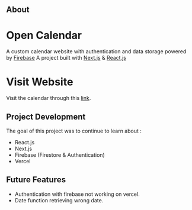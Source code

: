 ## About

# Open Calendar

A custom calendar website with authentication and data storage powered by [Firebase](https://firebase.google.com/)
A project built with [Next.js](https://nextjs.org/) & [React.js](https://react.dev/)

# Visit Website

Visit the calendar through this [link](https://nrf-open-calendar-website.vercel.app/).

## Project Development

The goal of this project was to continue to learn about : 
- React.js
- Next.js
- Firebase (Firestore & Authentication)
- Vercel

## Future Features

- Authentication with firebase not working on vercel.
- Date function retrieving wrong date.

